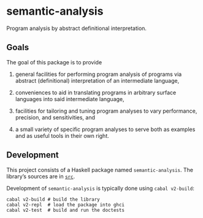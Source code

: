 # semantic-analysis

Program analysis by abstract definitional interpretation.


## Goals

The goal of this package is to provide

1. general facilities for performing program analysis of programs via abstract (definitional) interpretation of an intermediate language,

2. conveniences to aid in translating programs in arbitrary surface languages into said intermediate language,

3. facilities for tailoring and tuning program analyses to vary performance, precision, and sensitivities, and

4. a small variety of specific program analyses to serve both as examples and as useful tools in their own right.


## Development

This project consists of a Haskell package named `semantic-analysis`. The library’s sources are in [`src`][].

Development of `semantic-analysis` is typically done using `cabal v2-build`:

```shell
cabal v2-build # build the library
cabal v2-repl  # load the package into ghci
cabal v2-test  # build and run the doctests
```

[`src`]: https://github.com/github/semantic/tree/master/semantic-analysis/src
